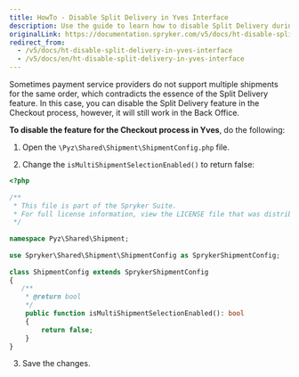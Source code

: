 ```yaml
---
title: HowTo - Disable Split Delivery in Yves Interface
description: Use the guide to learn how to disable Split Delivery during checkout in your project.
originalLink: https://documentation.spryker.com/v5/docs/ht-disable-split-delivery-in-yves-interface
redirect_from:
  - /v5/docs/ht-disable-split-delivery-in-yves-interface
  - /v5/docs/en/ht-disable-split-delivery-in-yves-interface
---
```


Sometimes payment service providers do not support multiple shipments for the same order, which contradicts the essence of the Split Delivery feature. In this case, you can disable the Split Delivery feature in the Сheckout process, however, it will still work in the Back Office.

**To disable the feature for the Checkout process in Yves**, do the following:

 1. Open the `\Pyz\Shared\Shipment\ShipmentConfig.php` file. 

2. Change the `isMultiShipmentSelectionEnabled()` to return false:

```php
<?php
 
/**
 * This file is part of the Spryker Suite.
 * For full license information, view the LICENSE file that was distributed with this source code.
 */
 
namespace Pyz\Shared\Shipment;
 
use Spryker\Shared\Shipment\ShipmentConfig as SprykerShipmentConfig;
 
class ShipmentConfig extends SprykerShipmentConfig
{
   /**
    * @return bool
    */
    public function isMultiShipmentSelectionEnabled(): bool
    {
        return false;
    }
}
```

3. Save the changes.
